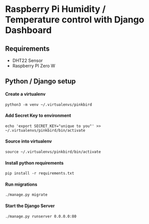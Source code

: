 # Raspberry Pi Humidity / Temperature control with Django Dashboard

## Requirements

- DHT22 Sensor
- Raspberry PI Zero W


## Python / Django setup

#### Create a virtualenv  
    python3 -m venv ~/.virtualenvs/pinkbird

#### Add Secret Key to environment
    echo 'export SECRET_KEY="unique to you"' >> ~/.virtualenvs/pinkbird/bin/activate

#### Source into virtualenv
    source ~/.virtualenvs/pinkbird/bin/activate

#### Install python requirements
    pip install -r requirements.txt  

#### Run migrations 
    ./manage.py migrate  

#### Start the Django Server
    ./manage.py runserver 0.0.0.0:80  

